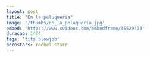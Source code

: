 ```yaml
---
layout: post
title: "En la peluqueria"
image: '/thumbs/en_la_peluqueria.jpg'
embed: 'https://www.xvideos.com/embedframe/35529493'
duracao: 1474
tags: 'tits blowjob'
pornstars: rachel-starr
---
```

